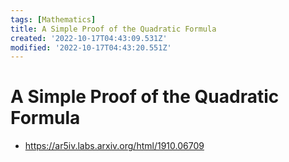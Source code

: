 ```yaml
---
tags: [Mathematics]
title: A Simple Proof of the Quadratic Formula
created: '2022-10-17T04:43:09.531Z'
modified: '2022-10-17T04:43:20.551Z'
---
```


# A Simple Proof of the Quadratic Formula

* https://ar5iv.labs.arxiv.org/html/1910.06709

